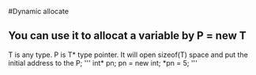 #Dynamic allocate
## You can use it to allocat a variable by P = new T
T is any type. P is  T\* type pointer. It will open sizeof(T) space and put the initial address to the P;
'''
int* pn;
pn = new int;
*pn = 5;
'''
